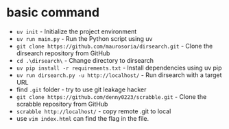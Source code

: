 # basic command

- `uv init` - Initialize the project environment
- `uv run main.py` - Run the Python script using uv
- `git clone https://github.com/maurosoria/dirsearch.git` - Clone the dirsearch repository from GitHub
- `cd .\dirsearch\` - Change directory to dirsearch
- `uv pip install -r requirements.txt` - Install dependencies using uv pip
- `uv run dirsearch.py -u http://localhost/` - Run dirsearch with a target URL
- find `.git` folder - try to use git leakage hacker
- `git clone https://github.com/denny0223/scrabble.git` - Clone the scrabble repository from GitHub
- `scrabble http://localhost/` - copy remote .git to local
- use `vim index.html` can find the flag in the file.
